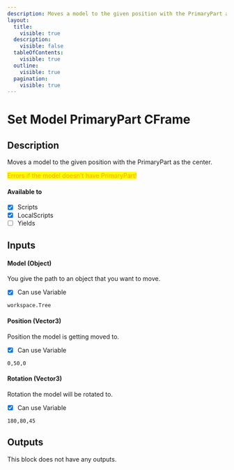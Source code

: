 ```yaml
---
description: Moves a model to the given position with the PrimaryPart as the center.
layout:
  title:
    visible: true
  description:
    visible: false
  tableOfContents:
    visible: true
  outline:
    visible: true
  pagination:
    visible: true
---
```


# Set Model PrimaryPart CFrame

## Description

Moves a model to the given position with the PrimaryPart as the center.

<mark style="color:orange;">Errors if the model doesn't have PrimaryPart!</mark>

#### Available to

* [x] Scripts
* [x] LocalScripts
* [ ] Yields

## Inputs

#### Model (Object)

You give the path to an object that you want to move.

* [x] Can use Variable

```
workspace.Tree
```

#### Position (Vector3)

Position the model is getting moved to.

* [x] Can use Variable

```
0,50,0
```

#### Rotation (Vector3)

Rotation the model will be rotated to.

* [x] Can use Variable

```
180,80,45
```

## Outputs

This block does not have any outputs.

